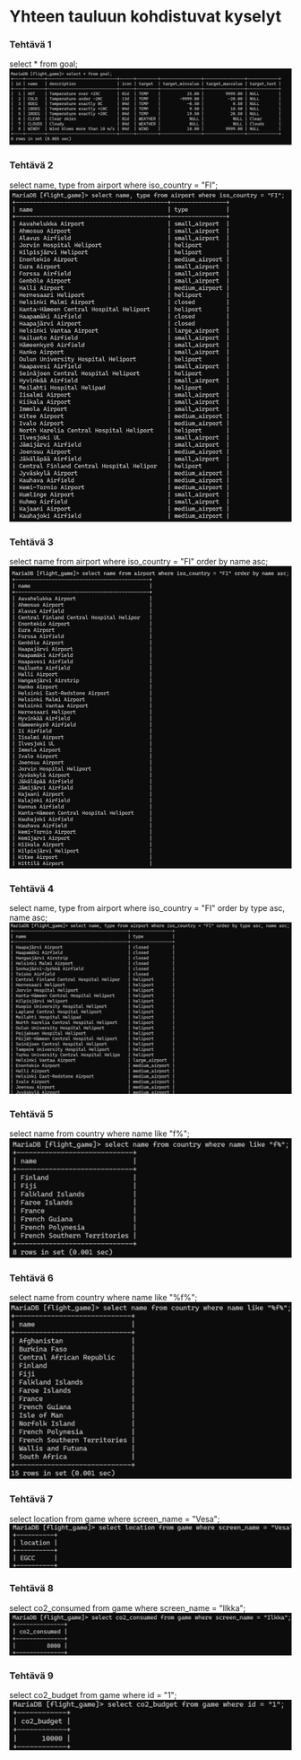 # Yhteen tauluun kohdistuvat kyselyt

### Tehtävä 1
select * from goal;
![screenshot](https://github.com/TazzaLakuKahvi/Tietokannat/blob/main/MariaDB_Screenshots/osio1kuva1.png)
### Tehtävä 2
select name, type from airport where iso_country = "FI";
![screenshot](https://github.com/TazzaLakuKahvi/Tietokannat/blob/main/MariaDB_Screenshots/osio1kuva2.png)
### Tehtävä 3
select name from airport where iso_country = "FI" order by name asc;
![screenshot](https://github.com/TazzaLakuKahvi/Tietokannat/blob/main/MariaDB_Screenshots/osio1kuva3.png)
### Tehtävä 4
select name, type from airport where iso_country = "FI" order by type asc, name asc;
![screenshot](https://github.com/TazzaLakuKahvi/Tietokannat/blob/main/MariaDB_Screenshots/osio1kuva4.png)
### Tehtävä 5
select name from country where name like "f%";
![screenshot](https://github.com/TazzaLakuKahvi/Tietokannat/blob/main/MariaDB_Screenshots/osio1kuva5.png)
### Tehtävä 6
select name from country where name like "%f%";
![screenshot](https://github.com/TazzaLakuKahvi/Tietokannat/blob/main/MariaDB_Screenshots/osio1kuva6.png)
### Tehtävä 7
select location from game where screen_name = "Vesa";
![screenshot](https://github.com/TazzaLakuKahvi/Tietokannat/blob/main/MariaDB_Screenshots/osio1kuva7.png)
### Tehtävä 8
select co2_consumed from game where screen_name = "Ilkka";
![screenshot](https://github.com/TazzaLakuKahvi/Tietokannat/blob/main/MariaDB_Screenshots/osio1kuva8.png)
### Tehtävä 9
select co2_budget from game where id = "1";
![screenshot](https://github.com/TazzaLakuKahvi/Tietokannat/blob/main/MariaDB_Screenshots/osio1kuva9.png)
